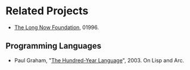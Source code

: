 ---
---

# Related Projects

- [The Long Now Foundation](http://longnow.org/), 01996.


## Programming Languages

- Paul Graham, "[The Hundred-Year Language](http://www.paulgraham.com/hundred.html)", 2003. On Lisp and Arc.
